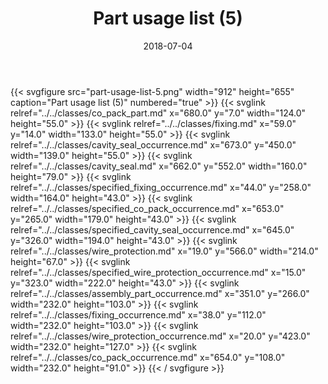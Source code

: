 ﻿---
title: Part usage list (5)
toc: false
type: specs
layout: diagram
date: "2018-07-04"
draft: false
specification: KBL
version: 2.5
documentType: "Recommendation"
elementType: Diagram
classes:
  - Co_pack_part
  - Fixing
  - Cavity_seal_occurrence
  - Cavity_seal
  - Specified_fixing_occurrence
  - Specified_co_pack_occurrence
  - Specified_cavity_seal_occurrence
  - Wire_protection
  - Specified_wire_protection_occurrence
  - Assembly_part_occurrence
  - Fixing_occurrence
  - Wire_protection_occurrence
  - Co_pack_occurrence
menu:
  KBL-2.5:    
    parent: presentation
    identifier: presentation/part-usage-list-5
    weight: 1012 

# Prev/next pager order (if `docs_section_pager` enabled in `params.toml`)
weight: 1012
---
{{< svgfigure src="part-usage-list-5.png" width="912" height="655" caption="Part usage list (5)" numbered="true" >}}
  {{< svglink relref="../../classes/co_pack_part.md" x="680.0" y="7.0" width="124.0" height="55.0" >}}
  {{< svglink relref="../../classes/fixing.md" x="59.0" y="14.0" width="133.0" height="55.0" >}}
  {{< svglink relref="../../classes/cavity_seal_occurrence.md" x="673.0" y="450.0" width="139.0" height="55.0" >}}
  {{< svglink relref="../../classes/cavity_seal.md" x="662.0" y="552.0" width="160.0" height="79.0" >}}
  {{< svglink relref="../../classes/specified_fixing_occurrence.md" x="44.0" y="258.0" width="164.0" height="43.0" >}}
  {{< svglink relref="../../classes/specified_co_pack_occurrence.md" x="653.0" y="265.0" width="179.0" height="43.0" >}}
  {{< svglink relref="../../classes/specified_cavity_seal_occurrence.md" x="645.0" y="326.0" width="194.0" height="43.0" >}}
  {{< svglink relref="../../classes/wire_protection.md" x="19.0" y="566.0" width="214.0" height="67.0" >}}
  {{< svglink relref="../../classes/specified_wire_protection_occurrence.md" x="15.0" y="323.0" width="222.0" height="43.0" >}}
  {{< svglink relref="../../classes/assembly_part_occurrence.md" x="351.0" y="266.0" width="232.0" height="103.0" >}}
  {{< svglink relref="../../classes/fixing_occurrence.md" x="38.0" y="112.0" width="232.0" height="103.0" >}}
  {{< svglink relref="../../classes/wire_protection_occurrence.md" x="20.0" y="423.0" width="232.0" height="127.0" >}}
  {{< svglink relref="../../classes/co_pack_occurrence.md" x="654.0" y="108.0" width="232.0" height="91.0" >}}
{{< / svgfigure >}}
